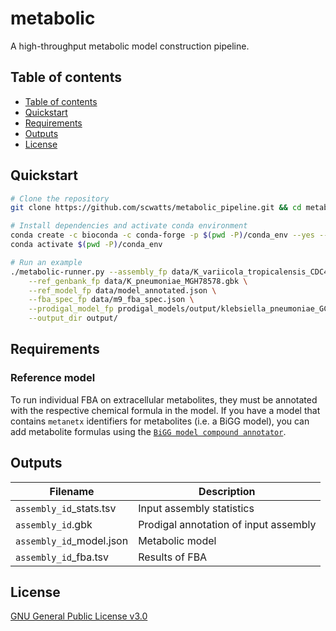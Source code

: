 # metabolic
A high-throughput metabolic model construction pipeline.


## Table of contents
* [Table of contents](#table-of-contents)
* [Quickstart](#quickstart)
* [Requirements](#requirements)
* [Outputs](#outputs)
* [License](#license)


## Quickstart
```bash
# Clone the repository
git clone https://github.com/scwatts/metabolic_pipeline.git && cd metabolic_pipeline/

# Install dependencies and activate conda environment
conda create -c bioconda -c conda-forge -p $(pwd -P)/conda_env --yes --file misc/conda_packages.txt
conda activate $(pwd -P)/conda_env

# Run an example
./metabolic-runner.py --assembly_fp data/K_variicola_tropicalensis_CDC4241-71.gbk \
    --ref_genbank_fp data/K_pneumoniae_MGH78578.gbk \
    --ref_model_fp data/model_annotated.json \
    --fba_spec_fp data/m9_fba_spec.json \
    --prodigal_model_fp prodigal_models/output/klebsiella_pneumoniae_GCA_006364295.1_ASM636429v1.fasta_model.bin \
    --output_dir output/
```

## Requirements
### Reference model
To run individual FBA on extracellular metabolites, they must be annotated with the respective chemical formula in the model.
If you have a model that contains `metanetx` identifiers for metabolites (i.e. a BiGG model), you can add metabolite formulas
using the [`BiGG model compound annotator`](https://github.com/scwatts/bigg_model_compound_annotator).


## Outputs
| Filename                      | Description                           |
| ---------                     |---------                              |
| `assembly_id`\_stats.tsv      | Input assembly statistics             |
| `assembly_id`.gbk             | Prodigal annotation of input assembly |
| `assembly_id`\_model.json     | Metabolic model                       |
| `assembly_id`\_fba.tsv        | Results of FBA                        |


## License
[GNU General Public License v3.0](https://www.gnu.org/licenses/gpl-3.0.en.html)
